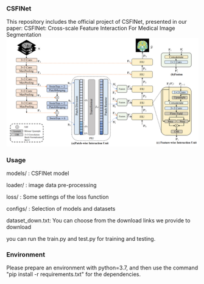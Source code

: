 ### CSFINet
This repository includes the official project of CSFINet, presented in our paper: CSFINet: Cross-scale Feature Interaction For Medical Image Segmentation
![alt](./imgs/model.png)

### Usage
models/ : CSFINet model

loader/ : image data pre-processing

loss/ : Some settings of the loss function

configs/ : Selection of models and datasets

dataset_down.txt: You can choose from the download links we provide to download

you can run the train.py and test.py for training and testing.

### Environment
Please prepare an environment with python=3.7, and then use the command "pip install -r requirements.txt" for the dependencies.

<!--
**CSFINet/CSFINet** is a ✨ _special_ ✨ repository because its `README.md` (this file) appears on your GitHub profile.

Here are some ideas to get you started:

- 🔭 I’m currently working on ...
- 🌱 I’m currently learning ...
- 👯 I’m looking to collaborate on ...
- 🤔 I’m looking for help with ...
- 💬 Ask me about ...
- 📫 How to reach me: ...
- 😄 Pronouns: ...
- ⚡ Fun fact: ...
-->
